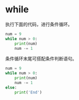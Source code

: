 # while

执行下面的代码，进行条件循环。

```python
num = 9
while num > 0:
    print(num)
    num -= 1
```

条件循环末尾可搭配条件判断语句。

```python
num = 9
while num > 0:
    print(num)
    num -= 1
else:
    print('End')
```

